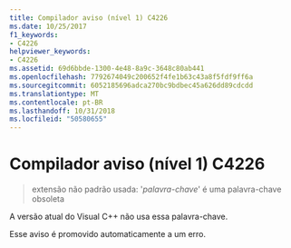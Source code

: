 ```yaml
---
title: Compilador aviso (nível 1) C4226
ms.date: 10/25/2017
f1_keywords:
- C4226
helpviewer_keywords:
- C4226
ms.assetid: 69d6bbde-1300-4e48-8a9c-3648c80ab441
ms.openlocfilehash: 7792674049c200652f4fe1b63c43a8f5fdf9ff6a
ms.sourcegitcommit: 6052185696adca270bc9bdbec45a626dd89cdcdd
ms.translationtype: MT
ms.contentlocale: pt-BR
ms.lasthandoff: 10/31/2018
ms.locfileid: "50580655"
---
```

# <a name="compiler-warning-level-1-c4226"></a>Compilador aviso (nível 1) C4226

> extensão não padrão usada: '*palavra-chave*' é uma palavra-chave obsoleta

A versão atual do Visual C++ não usa essa palavra-chave.

Esse aviso é promovido automaticamente a um erro.
